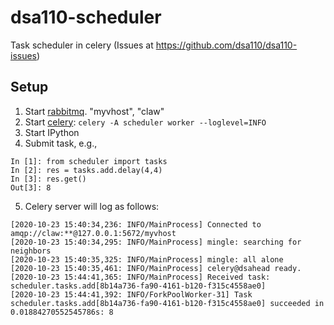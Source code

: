 # dsa110-scheduler
Task scheduler in celery (Issues at https://github.com/dsa110/dsa110-issues)


## Setup

1. Start [rabbitmq](https://docs.celeryproject.org/en/stable/getting-started/first-steps-with-celery.html#rabbitmq). "myvhost", "claw"
2. Start [celery](https://docs.celeryproject.org/en/stable/getting-started/brokers/rabbitmq.html#starting-stopping-the-rabbitmq-server):
  `celery -A scheduler worker --loglevel=INFO`
3. Start IPython
4. Submit task, e.g.,
```
In [1]: from scheduler import tasks                                                                                                            
In [2]: res = tasks.add.delay(4,4)                                                                                                             
In [3]: res.get()                                                                                                                              
Out[3]: 8
```

5. Celery server will log as follows:
```
[2020-10-23 15:40:34,236: INFO/MainProcess] Connected to amqp://claw:**@127.0.0.1:5672/myvhost
[2020-10-23 15:40:34,295: INFO/MainProcess] mingle: searching for neighbors
[2020-10-23 15:40:35,325: INFO/MainProcess] mingle: all alone
[2020-10-23 15:40:35,461: INFO/MainProcess] celery@dsahead ready.
[2020-10-23 15:44:41,365: INFO/MainProcess] Received task: scheduler.tasks.add[8b14a736-fa90-4161-b120-f315c4558ae0]  
[2020-10-23 15:44:41,392: INFO/ForkPoolWorker-31] Task scheduler.tasks.add[8b14a736-fa90-4161-b120-f315c4558ae0] succeeded in 0.01884270552545786s: 8
```
